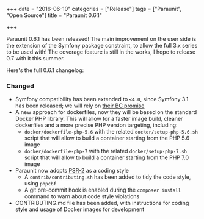 +++
date = "2016-06-10"
categories = ["Release"]
tags = ["Paraunit", "Open Source"]
title = "Paraunit 0.6.1"

+++

Paraunit 0.6.1 has been released! The main improvement on the user side is the extension of the Symfony package constraint,
to allow the full 3.x series to be used with! The coverage feature is still in the works, I hope to release 0.7 with it
this summer.
<!--more-->

Here's the full 0.6.1 changelog:

### Changed

* Symfony compatibility has been extended to `<4.0`, since Symfony 3.1 has been released; we will rely on [their BC promise](http://symfony.com/doc/current/contributing/code/bc.html)
* A new approach for dockerfiles, now they will be based on the standard Docker PHP library. This will allow for a
faster image build, cleaner dockerfiles and a more precise PHP version targeting, including:
  * `docker/dockerfile-php-5.6` with the related `docker/setup-php-5.6.sh` script that will allow to build a container
  starting from the PHP 5.6 image
  * `docker/dockerfile-php-7` with the related  `docker/setup-php-7.sh` script that will allow to build a container
  starting from the PHP 7.0 image
* Paraunit now adopts [PSR-2](http://www.php-fig.org/psr/psr-2/) as a coding style
  * A `contrib/contributing.sh` has been added to tidy the code style, using `phpcbf`
  * A git pre-commit hook is enabled during the `composer install` command to warn about code style violations
* CONTRIBUTING.md file has been added, with instructions for coding style and usage of Docker images for development
